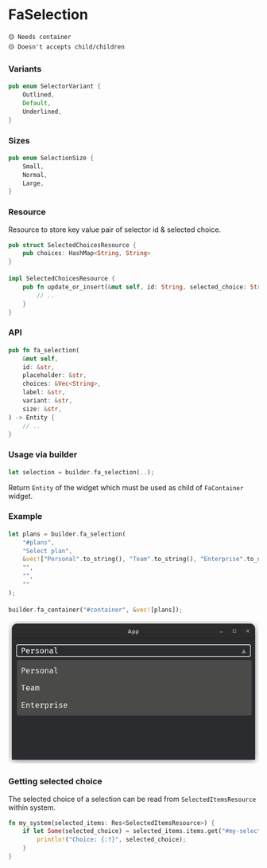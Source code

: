 # FaSelection

```
🟡 Needs container
🟡 Doesn't accepts child/children
```

### Variants
```rust
pub enum SelectorVariant {
    Outlined,
    Default,
    Underlined,
}
```

### Sizes
```rust
pub enum SelectionSize {
    Small,
    Normal,
    Large,
}
```

### Resource
Resource to store key value pair of selector id & selected choice.
```rust
pub struct SelectedChoicesResource {
    pub choices: HashMap<String, String>
}

impl SelectedChoicesResource {
    pub fn update_or_insert(&mut self, id: String, selected_choice: String) {
        // ..
    }
}
```

### API
```rust
pub fn fa_selection(
    &mut self,
    id: &str,
    placeholder: &str,
    choices: &Vec<String>,
    label: &str,
    variant: &str,
    size: &str,
) -> Entity {
    // ..
}
```

### Usage via builder
```rust
let selection = builder.fa_selection(..);
```
Return `Entity` of the widget which must be used as child of `FaContainer` widget.

### Example
```rust
let plans = builder.fa_selection(
    "#plans",
    "Select plan",
    &vec!["Personal".to_string(), "Team".to_string(), "Enterprise".to_string()],
    "",
    "",
    ""
);

builder.fa_container("#container", &vec![plans]);
```
![Example 1](../images/selection_example_1.png)

### Getting selected choice
The selected choice of a selection can be read from `SelectedItemsResource` within system.

```rust
fn my_system(selected_items: Res<SelectedItemsResource>) {
    if let Some(selected_choice) = selected_items.items.get("#my-selection-id") {
        println!("Choice: {:?}", selected_choice);
    }
}
```
